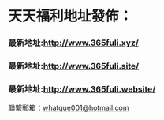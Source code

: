 # 天天福利地址發佈：  
  
  
  
  ### 最新地址:http://www.365fuli.xyz/  


  ### 最新地址:http://www.365fuli.site/  


  ### 最新地址:http://www.365fuli.website/  



聯繫郵箱：whatque001@hotmail.com  


